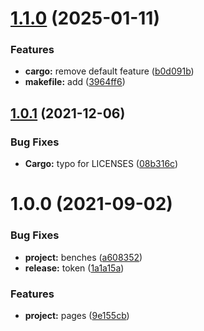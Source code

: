 # [1.1.0](https://github.com/jmfiaschi/json_value_remove/compare/v1.0.2...v1.1.0) (2025-01-11)


### Features

* **cargo:** remove default feature ([b0d091b](https://github.com/jmfiaschi/json_value_remove/commit/b0d091b2228a4e2a6e8ad307124bf9ca863bdf0f))
* **makefile:** add ([3964ff6](https://github.com/jmfiaschi/json_value_remove/commit/3964ff68656ec1a26f5a47bb50b57b1188f16c60))

## [1.0.1](https://github.com/jmfiaschi/json_value_remove/compare/v1.0.0...v1.0.1) (2021-12-06)


### Bug Fixes

* **Cargo:** typo for LICENSES ([08b316c](https://github.com/jmfiaschi/json_value_remove/commit/08b316c68142c8af7c19443b23347dacbedc1496))

# 1.0.0 (2021-09-02)


### Bug Fixes

* **project:** benches ([a608352](https://github.com/jmfiaschi/json_value_remove/commit/a6083522ec312af1a607ee39af08611373d76ff6))
* **release:** token ([1a1a15a](https://github.com/jmfiaschi/json_value_remove/commit/1a1a15a22891591da31db2c17d0cc7c4c5129d25))


### Features

* **project:** pages ([9e155cb](https://github.com/jmfiaschi/json_value_remove/commit/9e155cbf08781e0ac3c859e04a34d431dc56ecdf))
